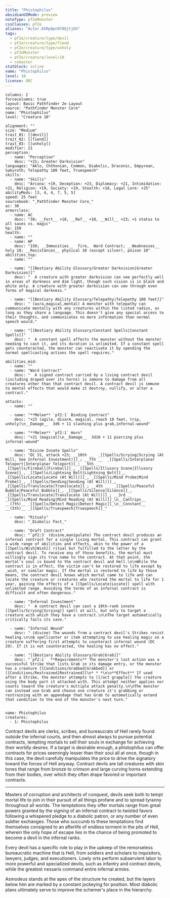 ```yaml
---
title: "Phistophilus"
obsidianUIMode: preview
noteType: pf2eMonster
cssClasses: pf2e
aliases: "Actor.6SRp8pn978QjtjOV" 
tags:
  - pf2e/creature/type/devil
  - pf2e/creature/type/fiend
  - pf2e/creature/type/unholy
  - pf2eMonster
  - pf2e/creature/level/10
  - remaster
statblock: inline
name: "Phistophilus"
level: 10
license: ORC
---
```


```statblock
columns: 2
forcecolumns: true
layout: Basic Pathfinder 2e Layout
source: "Pathfinder Monster Core"
name: "Phistophilus"
level: "Creature 10"

alignment: ""
size: "Medium"
trait_01: [[devil]]
trait_02: [[fiend]]
trait_03: [[unholy]]
modifier: 21
perception:
  - name: "Perception"
    desc: "+21; Greater Darkvision"
languages: "Aklo, Chthonian, Common, Diabolic, Draconic, Empyrean, Sakvroth; Telepathy 100 feet, Truespeech"
skills:
  - name: "Skills"
    desc: "Arcana: +19, Deception: +23, Diplomacy: +21, Intimidation: +21, Religion: +19, Society: +19, Stealth: +18, Legal Lore: +25"
abilityMods: [3, 4, 4, 7, 5, 5]
speed: 25 feet
sourcebook: "_Pathfinder Monster Core_"
ac: 30
armorclass:
  - name: AC
    desc: "30; __Fort__ +18, __Ref__ +18, __Will__ +23; +1 status to all saves vs. magic"
hp: 150
health:
  - name: ""
  - name: HP
    desc: "150; __Immunities__  fire,  Ward Contract; __Weaknesses__ holy 10; __Resistances__ physical 10 (except silver), poison 10"
abilities_top:
  - name: ""

  - name: "[[Bestiary Ability Glossary/Greater Darkvision|Greater Darkvision]]"
    desc: "  A creature with greater darkvision can see perfectly well in areas of darkness and dim light, though such vision is in black and white only. A creature with greater darkvision can see through even forms of magical darkness."

  - name: "[[Bestiary Ability Glossary/Telepathy|Telepathy 100 feet]]"
    desc: " (aura,magical,mental) A monster with telepathy can communicate mentally with any creatures within the listed radius, as long as they share a language. This doesn't give any special access to their thoughts, and communicates no more information than normal speech would."

  - name: "[[Bestiary Ability Glossary/Constant Spells|Constant Spells]]"
    desc: "  A constant spell affects the monster without the monster needing to cast it, and its duration is unlimited. If a constant spell gets counteracted, the monster can reactivate it by spending the normal spellcasting actions the spell requires."

abilities_mid:
  - name: ""
  - name: "Ward Contract"
    desc: "  A signed contract carried by a living contract devil (including draped over its horns) is immune to damage from all creatures other than that contract devil. A contract devil is immune to mental effects that would make it destroy, nullify, or alter a contract."

attacks:
  - name: ""

  - name: "**Melee** `pf2:1` Binding Contract"
    desc: "+23 (agile, disarm, magical, reach 10 feet, trip, unholy)\n__Damage__  3d6 + 11 slashing plus grab,infernal-wound"

  - name: "**Melee** `pf2:1` Horn"
    desc: "+21 (magical)\n__Damage__  3d10 + 11 piercing plus infernal-wound"

  - name: "Divine Innate Spells"
    desc: "DC 31, attack +23; __10th __  _[[Spells/Scrying|Scrying (At Will, See Infernal Investment)]]_; __7th __  _[[Spells/Interplanar Teleport|Interplanar Teleport]]_; __5th __  _[[Spells/Fireball|Fireball]]_, _[[Spells/Illusory Scene|Illusory Scene]]_, _[[Spells/Lightning Bolt|Lightning Bolt]]_, _[[Spells/Locate|Locate (At Will)]]_, _[[Spells/Mind Probe|Mind Probe]]_, _[[Spells/Sending|Sending (At Will)]]_, _[[Spells/Translocate|Translocate]]_; __4th __  _[[Spells/Peaceful Bubble|Peaceful Bubble]]_, _[[Spells/Silence|Silence]]_, _[[Spells/Translocate|Translocate (At Will)]]_; __3rd __  _[[Spells/Mind Reading|Mind Reading (At Will)]]_\n__Cantrips__  __(7th)__ _[[Spells/Detect Magic|Detect Magic]]_\n__Constant__  __(5th)__ _[[Spells/Truespeech|Truespeech]]_"

  - name: "Rituals"
    desc: "_Diabolic Pact_"

  - name: "Draft Contract"
    desc: "`pf2:3` (divine,manipulate) The contract devil produces an infernal contract for a single living mortal. This contract can grant a wide range of abilities and effects, akin to the power of a [[Spells/Wish|Wish]] ritual but fulfilled to the letter by the contract devil. To receive any of those benefits, the mortal must willingly sign its true name to the contract. At that point, the mortal's soul is bound to the contract devil and Hell.\n\nWhile the contract is in effect, the victim can't be restored to life except by _wish_ or similar magic. If the mortal is restored to life by those means, the contract devil knows which mortal came to life and can locate the creature or creatures who restored the mortal to life for 1 year, gaining the effects of a [[Spells/Locate|Locate]] spell with unlimited range. Avoiding the terms of an infernal contract is difficult and often dangerous."

  - name: "Infernal Investment"
    desc: "  A contract devil can cast a 10th-rank innate [[Spells/Scrying|Scrying]] spell at will, but only to target a creature with which they have a contract.\n\nThe target automatically critically fails its save."

  - name: "Infernal Wound"
    desc: " (divine) The wounds from a contract devil's Strikes resist healing.\n\nA spellcaster or item attempting to use healing magic on a creature suffering first attempts to counteract infernal wound (DC 29). If it is not counteracted, the healing has no effect."

  - name: "[[Bestiary Ability Glossary/Grab|Grab]]"
    desc: "`pf2:1`  **Requirements** The monster's last action was a successful Strike that lists Grab in its damage entry, or the monster has a creature [[Conditions/Grabbed|Grabbed]] or [[Conditions/Restrained|Restrained]]\n* * *\n\n**Effect** If used after a Strike, the monster attempts to [[/act grapple]] the creature using the body part it attacked with. This attempt neither applies nor counts toward the creature's multiple attack penalty.\n\nThe monster can instead use Grab and choose one creature it's grabbing or restraining with an appendage that has Grab to automatically extend that condition to the end of the monster's next turn."
 
```

```encounter-table
name: Phistophilus
creatures:
  - 1: Phistophilus
```



Contract devils are clerks, scribes, and bureaucrats of Hell rarely found outside the infernal courts, and then almost always to pursue potential contracts, tempting mortals to sell their souls in exchange for achieving their worldly desires. If a target is desirable enough, a phistophilus can offer contracts for prices seemingly lesser than their soul all at once, though in this case, the devil carefully manipulates the price to drive the signatory toward the forces of Hell anyway. Contract devils are tall creatures with skin tones that range from bronze to crimson and large curving horns extending from their bodies, over which they often drape favored or important contracts.

* * *

Masters of corruption and architects of conquest, devils seek both to tempt mortal life to join in their pursuit of all things profane and to spread tyranny throughout all worlds. The temptations they offer mortals range from great powers granted by the signing of an infernal contract to twisted favors following a whispered pledge to a diabolic patron, or any number of even subtler exchanges. Those who succumb to these temptations find themselves consigned to an afterlife of endless torment in the pits of Hell, wherein the only hope of escape lies in the chance of being promoted to become a devil in the infernal ranks.

Every devil has a specific role to play in the upkeep of the remorseless bureaucratic machine that is Hell, from soldiers and scholars to inquisitors, lawyers, judges, and executioners. Lowly orts perform subservient labor to more powerful and specialized devils, such as infantry and contract devils, while the greatest nessaris command entire infernal armies.

Asmodeus stands at the apex of the structure he created, but the layers below him are marked by a constant jockeying for position. Most diabolic plans ultimately serve to improve the schemer's place in the hierarchy.
